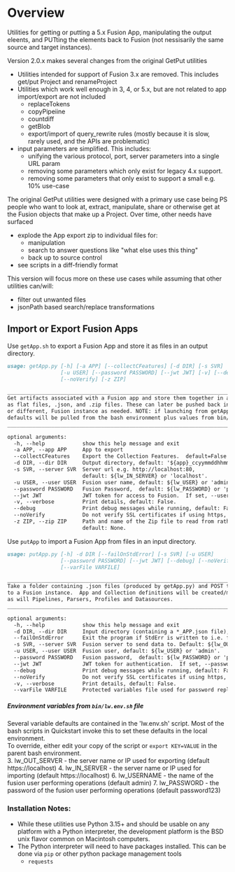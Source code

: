 # Overview

Utilities for getting or putting a 5.x Fusion App, manipulating the output eleents, and PUTting the elements 
back to Fusion (not nessisarily the same source and target instances).

Version 2.0.x makes several changes from the original GetPut utilities
* Utilities intended for support of Fusion 3.x are removed.  This includes get/put Project and renameProject
* Utilities which work well enough in 3, 4, or 5.x, but are not related to app import/export are not included
  * replaceTokens
  * copyPipeiine
  * countdiff
  * getBlob
  * export/import of query_rewrite rules (mostly because it is slow, rarely used, and the APIs are problematic)
* input parameters are simplified.  This includes:
   * unifying the various protocol, port, server parameters into a single URL param
   * removing some parameters which only exist for legacy 4.x support.
   * removing some parameters that only exist to support a small e.g. 10% use-case
  
The original GetPut utilities were designed with a primary use case being PS people who want to look at, extract, manipulate, share or otherwise get at the Fusion objects that make up a Project.
Over time, other needs have surfaced
* explode the App export zip to  individual files for:
  * manipulation
  * search to answer questions like "what else uses this thing" 
  * back up to source control
* see scripts in a diff-friendly format

This version will focus more on these use cases while assuming that other utilities can/will:
* filter out unwanted files 
* jsonPath based search/replace transformations 

##  Import or Export Fusion Apps

Use `getApp.sh` to export a Fusion App and store it as files in an output directory.
```markdown
usage: getApp.py [-h] [-a APP] [--collectCFeatures] [-d DIR] [-s SVR]
                 [-u USER] [--password PASSWORD] [--jwt JWT] [-v] [--debug]
                 [--noVerify] [-z ZIP]

______________________________________________________________________________
Get artifacts associated with a Fusion app and store them together in a folder 
as flat files, .json, and .zip files. These can later be pushed back into the same, 
or different, Fusion instance as needed. NOTE: if launching from getApp.sh, 
defaults will be pulled from the bash environment plus values from bin/lw.env.sh
______________________________________________________________________________

optional arguments:
  -h, --help            show this help message and exit
  -a APP, --app APP     App to export
  --collectCFeatures    Export the Collection Features.  default=False
  -d DIR, --dir DIR     Output directory, default: '${app}_ccyymmddhhmm'.
  -s SVR, --server SVR  Server url e.g. http://localhost:80, 
                        default: ${lw_IN_SERVER} or 'localhost'.
  -u USER, --user USER  Fusion user name, default: ${lw_USER} or 'admin'.
  --password PASSWORD   Fusion Password,  default: ${lw_PASSWORD} or 'password123'.
  --jwt JWT             JWT token for access to Fusion.  If set, --user and --password will be ignored
  -v, --verbose         Print details, default: False.
  --debug               Print debug messages while running, default: False.
  --noVerify            Do not verify SSL certificates if using https, default: False.
  -z ZIP, --zip ZIP     Path and name of the Zip file to read from rather than using an export from --server, 
                        default: None.


```
Use `putApp` to import a Fusion App from files in an input directory.

```markdown
usage: putApp.py [-h] -d DIR [--failOnStdError] [-s SVR] [-u USER]
                 [--password PASSWORD] [--jwt JWT] [--debug] [--noVerify] [-v]
                 [--varFile VARFILE]

______________________________________________________________________________
Take a folder containing .json files (produced by getApp.py) and POST the contents 
to a Fusion instance.  App and Collection definitions will be created/modified as needed, 
as will Pipelines, Parsers, Profiles and Datasources. 
______________________________________________________________________________

optional arguments:
  -h, --help            show this help message and exit
  -d DIR, --dir DIR     Input directory (containing a *_APP.json file), required.
  --failOnStdError      Exit the program if StdErr is written to i.e. fail when any call fails.
  -s SVR, --server SVR  Fusion server to send data to. Default: ${lw_OUT_SERVER} or 'localhost'.
  -u USER, --user USER  Fusion user, default: ${lw_USER} or 'admin'.
  --password PASSWORD   Fusion password,  default: ${lw_PASSWORD} or 'password123'.
  --jwt JWT             JWT token for authentication.  If set, --password is ignored
  --debug               Print debug messages while running, default: False.
  --noVerify            Do not verify SSL certificates if using https, default: False.
  -v, --verbose         Print details, default: False.
  --varFile VARFILE     Protected variables file used for password replacement (if needed) default: None.


```

##### Environment variables from `bin/lw.env.sh` file

Several variable defaults are contained in the 'lw.env.sh' script. Most of the bash scripts in Quickstart invoke this to set these defaults in the local environment.  
To override, either edit your copy of the script or `export KEY=VALUE` in the parent bash environment.  
 3. lw_OUT_SERVER - the server name or IP used for exporting (default https://localhost)
 4. lw_IN_SERVER - the server name or IP used for importing (default https://localhost) 
 6. lw_USERNAME - the name of the fusion user performing operations (default admin)
 7. lw_PASSWORD - the password of the fusion user performing operations (default password123)
 

### Installation Notes:

* While these utilities use Python 3.15+ and should be usable on any platform with a Python interpreter, the development platform is the BSD unix flavor common on Macintosh computers.
* The Python interpreter will need to have packages installed.  This can be done via `pip` or other python package management tools
  * `requests`
